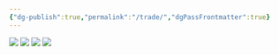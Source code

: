 ```yaml
---
{"dg-publish":true,"permalink":"/trade/","dgPassFrontmatter":true}
---
```


![](https://mes-photos.oss-cn-hangzhou.aliyuncs.com/img/1b8c663a6597b25d02de8fe06687cd7f.jpg)
![](https://mes-photos.oss-cn-hangzhou.aliyuncs.com/img/20241229162231.png)
![](https://mes-photos.oss-cn-hangzhou.aliyuncs.com/img/20241229162301.png)
![](https://mes-photos.oss-cn-hangzhou.aliyuncs.com/img/20241229162337.png)
